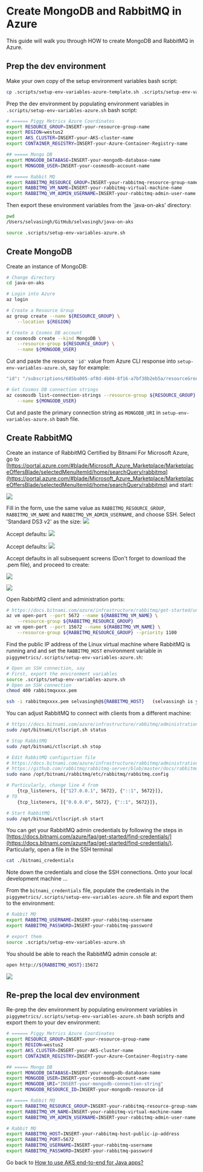 # Create MongoDB and RabbitMQ in Azure

This guide will walk you through HOW to create MongoDB and RabbitMQ in Azure.

## Prep the dev environment

Make your own copy of the setup environment variables bash script:
```bash
cp .scripts/setup-env-variables-azure-template.sh .scripts/setup-env-variables-azure.sh
```

Prep the dev environment by populating environment variables in 
`.scripts/setup-env-variables-azure.sh`
bash script:

```bash
# ====== Piggy Metrics Azure Coordinates
export RESOURCE_GROUP=INSERT-your-resource-group-name
export REGION=westus2
export AKS_CLUSTER=INSERT-your-AKS-cluster-name
export CONTAINER_REGISTRY=INSERT-your-Azure-Container-Registry-name

## ===== Mongo DB
export MONGODB_DATABASE=INSERT-your-mongodb-database-name
export MONGODB_USER=INSERT-your-cosmosdb-account-name

## ===== Rabbit MQ
export RABBITMQ_RESOURCE_GROUP=INSERT-your-rabbitmq-resource-group-name
export RABBITMQ_VM_NAME=INSERT-your-rabbitmq-virtual-machine-name
export RABBITMQ_VM_ADMIN_USERNAME=INSERT-your-rabbitmq-admin-user-name
```

Then export these environment variables from the 
`java-on-aks' directory:

```bash
pwd
/Users/selvasingh/GitHub/selvasingh/java-on-aks

source .scripts/setup-env-variables-azure.sh
```

## Create MongoDB
Create an instance of MongoDB:
```bash
# Change directory
cd java-on-aks

# Login into Azure
az login

# Create a Resource Group
az group create --name ${RESOURCE_GROUP} \
    --location ${REGION}

# Create a Cosmos DB account
az cosmosdb create --kind MongoDB \
    --resource-group ${RESOURCE_GROUP} \
    --name ${MONGODB_USER}
```
Cut and paste the resource `'id'` value from Azure CLI response into 
`setup-env-variables-azure.sh`, say for example:

```bash
"id": "/subscriptions/685ba005-af8d-4b04-8f16-a7bf38b2eb5a/resourceGroups/spring-cloud-0918/providers/Microsoft.DocumentDB/databaseAccounts/ ...
```

```bash
# Get Cosmos DB connection strings  
az cosmosdb list-connection-strings --resource-group ${RESOURCE_GROUP} \
    --name ${MONGODB_USER} 
```
Cut and paste the primary connection string as `MONGODB_URI` in `setup-env-variables-azure.sh` bash file. 

## Create RabbitMQ

Create an instance of RabbitMQ Certified by Bitnami For Microsoft Azure, go to 
[https://portal.azure.com/#blade/Microsoft_Azure_Marketplace/MarketplaceOffersBlade/selectedMenuItemId/home/searchQuery/rabbitmq](https://portal.azure.com/#blade/Microsoft_Azure_Marketplace/MarketplaceOffersBlade/selectedMenuItemId/home/searchQuery/rabbitmq) 
and start:

![](../media/create-rabbitmq-on-azure-0.jpg)


Fill in the form, use the same value as `RABBITMQ_RESOURCE_GROUP`, 
`RABBITMQ_VM_NAME` and `RABBITMQ_VM_ADMIN_USERNAME`, and choose SSH. Select 'Standard DS3 v2' as 
the size:
![](../media/create-rabbitmq-on-azure-1.jpg)

Accept defaults:
![](../media/create-rabbitmq-on-azure-1-b.jpg)

Accept defaults:
![](../media/create-rabbitmq-on-azure-2.jpg)

Accept defaults in all subsequent screens (Don't forget to download the .pem file), and proceed to create:


![](../media/create-rabbitmq-on-azure-3.jpg)

![](../media/create-rabbitmq-on-azure-4.jpg)

Open RabbitMQ client and administration ports:
```bash
# https://docs.bitnami.com/azure/infrastructure/rabbitmq/get-started/understand-default-config/
az vm open-port --port 5672 --name ${RABBITMQ_VM_NAME} \
    --resource-group ${RABBITMQ_RESOURCE_GROUP}
az vm open-port --port 15672 --name ${RABBITMQ_VM_NAME} \
    --resource-group ${RABBITMQ_RESOURCE_GROUP} --priority 1100
```

Find the public IP address of the Linux virtual machine where RabbitMQ is running and 
and set the `RABBITMQ_HOST` environment variable in 
`piggymetrics/.scripts/setup-env-variables-azure.sh`:
```bash
# Open an SSH connection, say
# First, export the environment variables
source .scripts/setup-env-variables-azure.sh
# Open an SSH connection
chmod 400 rabbitmqxxxx.pem

ssh -i rabbitmqxxxx.pem selvasingh@${RABBITMQ_HOST}   (selvassingh is your rabbitmq admin)
``` 

You can adjust RabbitMQ to connect with clients from a different machine:
```bash
# https://docs.bitnami.com/azure/infrastructure/rabbitmq/administration/control-services/
sudo /opt/bitnami/ctlscript.sh status

# Stop RabbitMQ
sudo /opt/bitnami/ctlscript.sh stop

# Edit RabbitMQ configurtion file
# https://docs.bitnami.com/azure/infrastructure/rabbitmq/administration/connect-remotely/
# https://github.com/rabbitmq/rabbitmq-server/blob/master/docs/rabbitmq.config.example
sudo nano /opt/bitnami/rabbitmq/etc/rabbitmq/rabbitmq.config

# Particularly, change line 4 from
    {tcp_listeners, [{"127.0.0.1", 5672}, {"::1", 5672}]},
# TO
    {tcp_listeners, [{"0.0.0.0", 5672}, {"::1", 5672}]},

# Start RabbitMQ
sudo /opt/bitnami/ctlscript.sh start
```

You can get your RabbitMQ admin credentials by following the steps in
[https://docs.bitnami.com/azure/faq/get-started/find-credentials/](https://docs.bitnami.com/azure/faq/get-started/find-credentials/).
Particularly, open a file in the SSH terminal

```bash
cat ./bitnami_credentials
```

Note down the credentials and close the SSH connections. Onto your local 
development machine ...

From the `bitnami_credentials` file, populate the credentials in 
the `piggymetrics/.scripts/setup-env-variables-azure.sh` file
and export them to the environment:
```bash
# Rabbit MQ
export RABBITMQ_USERNAME=INSERT-your-rabbitmq-username
export RABBITMQ_PASSWORD=INSERT-your-rabbitmq-password

# export them
source .scripts/setup-env-variables-azure.sh
```


You should be able to reach the RabbitMQ admin console at:
```bash
open http://${RABBITMQ_HOST}:15672
```

![](../media/rabbitmq-admin-console.jpg)

## Re-prep the local dev environment

Re-prep the dev environment by populating environment variables in 
`piggymetrics/.scripts/setup-env-variables-azure.sh` bash scripts and export them to
your dev environment:

```bash
# ====== Piggy Metrics Azure Coordinates
export RESOURCE_GROUP=INSERT-your-resource-group-name
export REGION=westus2
export AKS_CLUSTER=INSERT-your-AKS-cluster-name
export CONTAINER_REGISTRY=INSERT-your-Azure-Container-Registry-name

## ===== Mongo DB
export MONGODB_DATABASE=INSERT-your-mongodb-database-name
export MONGODB_USER=INSERT-your-cosmosdb-account-name
export MONGODB_URI="INSERT-your-mongodb-connection-string"
export MONGODB_RESOURCE_ID=INSERT-your-mongodb-resource-id

## ===== Rabbit MQ
export RABBITMQ_RESOURCE_GROUP=INSERT-your-rabbitmq-resource-group-name
export RABBITMQ_VM_NAME=INSERT-your-rabbitmq-virtual-machine-name
export RABBITMQ_VM_ADMIN_USERNAME=INSERT-your-rabbitmq-admin-user-name

# Rabbit MQ
export RABBITMQ_HOST=INSERT-your-rabbitmq-host-public-ip-address
export RABBITMQ_PORT=5672
export RABBITMQ_USERNAME=INSERT-your-rabbitmq-username
export RABBITMQ_PASSWORD=INSERT-your-rabbitmq-password

```

Go back to [How to use AKS end-to-end for Java apps?](https://github.com/azure-samples/java-on-aks)

